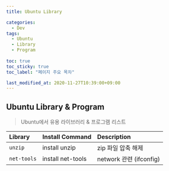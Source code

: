 ```yaml
---
title: Ubuntu Library

categories:
  - Dev
tags:
  - Ubuntu
  - Library
  - Program
  
toc: true
toc_sticky: true
toc_label: "페이지 주요 목차"

last_modified_at: 2020-11-27T10:39:00+09:00
---
```


## Ubuntu Library & Program ##

> Ubuntu에서 유용 라이브러리 & 프로그램 리스트

| Library     | Install Command | Description |
| :---------- | :-------------- | :---------- |
| `unzip`     | install unzip   | zip 파일 압축 해제 |
| `net-tools` | install net-tools | network 관련 (ifconfig) |
